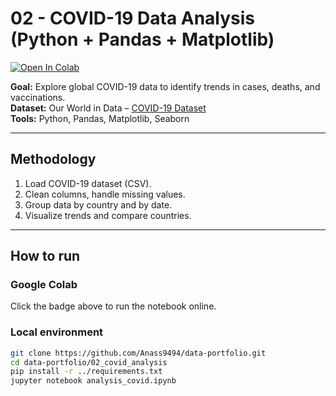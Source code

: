 # 02 - COVID-19 Data Analysis (Python + Pandas + Matplotlib)

[![Open In Colab](https://colab.research.google.com/assets/colab-badge.svg)](https://colab.research.google.com/github/Anass9494/data-portfolio/blob/main/02_covid_analysis/analysis_covid.ipynb)

**Goal:** Explore global COVID-19 data to identify trends in cases, deaths, and vaccinations.  
**Dataset:** Our World in Data – [COVID-19 Dataset](https://ourworldindata.org/covid-deaths)  
**Tools:** Python, Pandas, Matplotlib, Seaborn  

---

## Methodology
1. Load COVID-19 dataset (CSV).  
2. Clean columns, handle missing values.  
3. Group data by country and by date.  
4. Visualize trends and compare countries.  

---

## How to run
### Google Colab
Click the badge above to run the notebook online.  

### Local environment
```bash
git clone https://github.com/Anass9494/data-portfolio.git
cd data-portfolio/02_covid_analysis
pip install -r ../requirements.txt
jupyter notebook analysis_covid.ipynb
```
